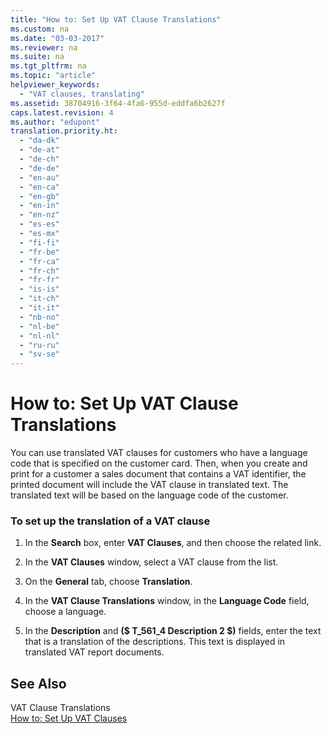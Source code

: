 ```yaml
---
title: "How to: Set Up VAT Clause Translations"
ms.custom: na
ms.date: "03-03-2017"
ms.reviewer: na
ms.suite: na
ms.tgt_pltfrm: na
ms.topic: "article"
helpviewer_keywords: 
  - "VAT clauses, translating"
ms.assetid: 38704916-3f64-4fa6-955d-eddfa6b2627f
caps.latest.revision: 4
ms.author: "edupont"
translation.priority.ht: 
  - "da-dk"
  - "de-at"
  - "de-ch"
  - "de-de"
  - "en-au"
  - "en-ca"
  - "en-gb"
  - "en-in"
  - "en-nz"
  - "es-es"
  - "es-mx"
  - "fi-fi"
  - "fr-be"
  - "fr-ca"
  - "fr-ch"
  - "fr-fr"
  - "is-is"
  - "it-ch"
  - "it-it"
  - "nb-no"
  - "nl-be"
  - "nl-nl"
  - "ru-ru"
  - "sv-se"
---
```

# How to: Set Up VAT Clause Translations
You can use translated VAT clauses for customers who have a language code that is specified on the customer card. Then, when you create and print for a customer a sales document that contains a VAT identifier, the printed document will include the VAT clause in translated text. The translated text will be based on the language code of the customer.  
  
### To set up the translation of a VAT clause  
  
1.  In the **Search** box, enter **VAT Clauses**, and then choose the related link.  
  
2.  In the **VAT Clauses** window, select a VAT clause from the list.  
  
3.  On the **General** tab, choose **Translation**.  
  
4.  In the **VAT Clause Translations** window, in the **Language Code** field, choose a language.  
  
5.  In the **Description** and **\($ T\_561\_4 Description 2 $\)** fields, enter the text that is a translation of the descriptions. This text is displayed in translated VAT report documents.  
  
## See Also  
 VAT Clause Translations   
 [How to: Set Up VAT Clauses](../Finance/how-to-set-up-vat-clauses.md)